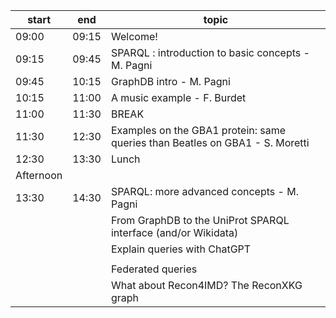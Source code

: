 
| start | end   | topic   |
|-------|-------|---------|
| 09:00 | 09:15 | Welcome! |
| 09:15 | 09:45 | SPARQL : introduction to basic concepts - M. Pagni |
| 09:45 | 10:15 | GraphDB intro - M. Pagni |
| 10:15 | 11:00 | A music example - F. Burdet|
| 11:00 | 11:30 | BREAK |
| 11:30 | 12:30 | Examples on the GBA1 protein: same queries than Beatles on GBA1 - S. Moretti |
| 12:30 | 13:30 | Lunch |
| Afternoon | | |
| 13:30 | 14:30 | SPARQL: more advanced concepts - M. Pagni |
|   |   | From GraphDB to the UniProt SPARQL interface (and/or Wikidata) |
|   |   | Explain queries with ChatGPT |
|   |   |  |
|   |   | Federated queries |
|   |   | What about Recon4IMD? The ReconXKG graph |

